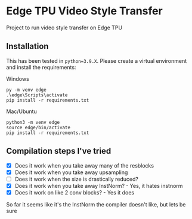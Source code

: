 # Edge TPU Video Style Transfer
Project to run video style transfer on Edge TPU


## Installation

This has been tested in `python=3.9.X`. Please create a virtual environment and install the requirements: 

Windows
```
py -m venv edge
.\edge\Scripts\activate
pip install -r requirements.txt
```

Mac/Ubuntu
```
python3 -m venv edge
source edge/bin/activate
pip install -r requirements.txt
```

## Compilation steps I've tried
- [X] Does it work when you take away many of the resblocks
- [X] Does it work when you take away upsampling
- [ ] Does it work when the size is drastically reduced?
- [X] Does it work when you take away InstNorm? - Yes, it hates instnorm
- [X] Does it work on like 2 conv blocks? - Yes it does

So far it seems like it's the InstNorm the compiler doesn't like, but lets be sure

